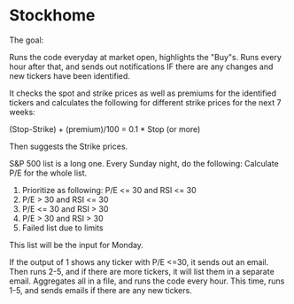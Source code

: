 # Stockhome

The goal:

Runs the code everyday at market open, highlights the "Buy"s. Runs every hour after that, and sends out notifications IF there are any changes and new tickers have been identified.

It checks the spot and strike prices as well as premiums for the identified tickers and calculates the following for different strike prices for the next 7 weeks:

  (Stop-Strike) + (premium)/100 = 0.1 * Stop (or more)

  Then suggests the Strike prices. 
  
S&P 500 list is a long one. Every Sunday night, do the following:
  Calculate P/E for the whole list.
  1) Prioritize as following: P/E <= 30 and RSI <= 30
  2) P/E > 30 and RSI <= 30
  3) P/E <= 30 and RSI > 30
  4) P/E > 30 and RSI > 30
  5) Failed list due to limits

This list will be the input for Monday.

If the output of 1 shows any ticker with P/E <=30, it sends out an email. Then runs 2-5, and if there are more tickers, it will list them in a separate email. Aggregates all in a file, and runs the code every hour. This time, runs 1-5, and sends emails if there are any new tickers.
